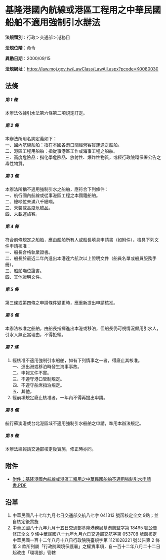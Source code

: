 # 基隆港國內航線或港區工程用之中華民國船舶不適用強制引水辦法




**法規類別**：行政＞交通部＞港務目

**法規位階**：命令

**異動日期**：2000/09/15  

**法規網址**：https://law.moj.gov.tw/LawClass/LawAll.aspx?pcode=K0080030



## 法條
##### 第 1 條
本辦法依據引水法第六條第二項規定訂定。

##### 第 2 條
本辦法所用名詞定義如下：   
一、國內航線船舶：指在本國各港口間經營客貨運送之船舶。  
二、港區工程用船舶：指從事港區工作或海事工程之船舶。  
三、高度危險品：指化學危險品、放射性、爆炸性物質，或經行政院環保署公告之毒性物質。

##### 第 3 條
本辦法所稱不適用強制引水之船舶，應符合下列條件：   
一、航行國內航線或從事港區工程之本國籍船舶。  
二、總噸位未滿八千總噸。  
三、未裝載高度危險品。  
四、未載運旅客。

##### 第 4 條
符合前條規定之船舶，應由船舶所有人或船長填具申請書（如附件），檢具下列文件申請核准：  
一、船長合格執業證書。  
二、船長於最近二年內進出本港達六航次以上證明文件（船員名單或船員服務手冊）。  
三、船舶噸位證書。  
四、其他證明文件。

##### 第 5 條
第三條或第四條之申請條件變更時，應重新提出申請核准。

##### 第 6 條
本辦法核准之船舶，由船長指揮進出本港或移泊，但船長仍可視情況僱用引水人，引水人無正當理由，不得拒領。

##### 第 7 條
1. 經核准不適用強制引水船舶，如有下列情事之一者，得廢止其核准。   
一、進出港或移泊時發生海事事故。  
二、申報文件不實。  
三、不遵守港口管制規定。  
四、不遵守船席指泊規定。  
五、其他。
1. 經前項規定廢止核准者，一年內不得再提出申請。

##### 第 8 條
航行蘇澳港或台北港區域不適用強制引水船舶之申請，準用本辦法規定。

##### 第 9 條
本辦法經報請交通部核定後實施，修正時亦同。
## 附件
* [附件：基隆港國內航線或港區工程用之中華民國船舶不適用強制引水申請書.PDF](https://law.moj.gov.tw/LawClass/LawGetFile.ashx?FileId=0000114276)
## 沿革
1. 中華民國八十七年九月七日交通部交航八七字 041313 號函核定全文 9點；並自核定後實施
1. 中華民國八十九年九月十五日交通部基隆港務局基港航監字第 18495  號公告修正全文 9  條中華民國八十九年九月六日交通部交航字第 053708 號函核定中華民國一百十二年八月十八日行政院院臺規字第 1121028221 號公告第 2  條第 3  款所列屬「行政院環境保護署」之權責事項，自一百十二年八月二十二日起改由「環境部」管轄
